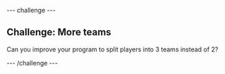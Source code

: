 \--- challenge \---

## Challenge: More teams

Can you improve your program to split players into 3 teams instead of 2?

\--- /challenge \---